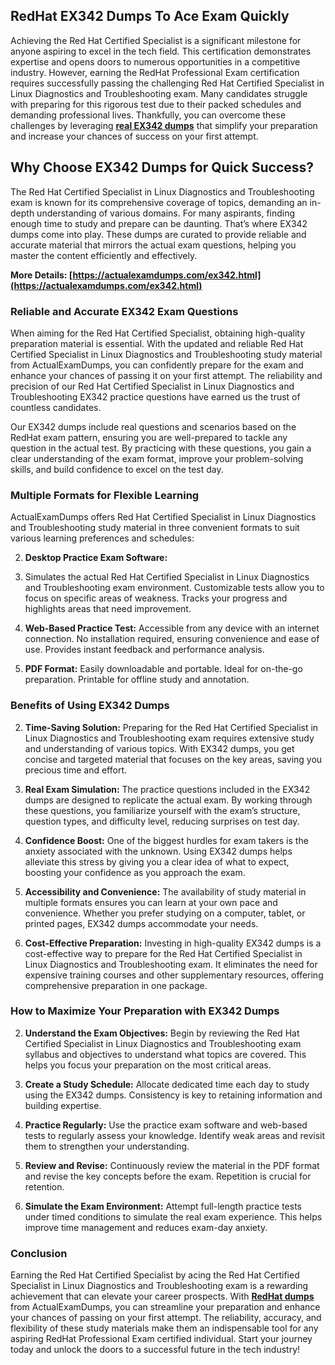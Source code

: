 ## **RedHat**  **EX342 Dumps To Ace Exam Quickly**

Achieving the Red Hat Certified Specialist is a significant milestone for anyone aspiring to excel in the tech field. This certification demonstrates expertise and opens doors to numerous opportunities in a competitive industry. However, earning the RedHat Professional Exam certification requires successfully passing the challenging Red Hat Certified Specialist in Linux Diagnostics and Troubleshooting exam. Many candidates struggle with preparing for this rigorous test due to their packed schedules and demanding professional lives. Thankfully, you can overcome these challenges by leveraging  **[real EX342 dumps](https://actualexamdumps.com/ex342.html)**  that simplify your preparation and increase your chances of success on your first attempt.

## **Why Choose EX342 Dumps for Quick Success?**

The Red Hat Certified Specialist in Linux Diagnostics and Troubleshooting exam is known for its comprehensive coverage of topics, demanding an in-depth understanding of various domains. For many aspirants, finding enough time to study and prepare can be daunting. That’s where EX342 dumps come into play. These dumps are curated to provide reliable and accurate material that mirrors the actual exam questions, helping you master the content efficiently and effectively.

**More Details:  [https://actualexamdumps.com/ex342.html](https://actualexamdumps.com/ex342.html)**

### **Reliable and Accurate EX342 Exam Questions**

When aiming for the Red Hat Certified Specialist, obtaining high-quality preparation material is essential. With the updated and reliable Red Hat Certified Specialist in Linux Diagnostics and Troubleshooting study material from ActualExamDumps, you can confidently prepare for the exam and enhance your chances of passing it on your first attempt. The reliability and precision of our Red Hat Certified Specialist in Linux Diagnostics and Troubleshooting EX342 practice questions have earned us the trust of countless candidates.

Our EX342 dumps include real questions and scenarios based on the RedHat exam pattern, ensuring you are well-prepared to tackle any question in the actual test. By practicing with these questions, you gain a clear understanding of the exam format, improve your problem-solving skills, and build confidence to excel on the test day.

### **Multiple Formats for Flexible Learning**

ActualExamDumps offers Red Hat Certified Specialist in Linux Diagnostics and Troubleshooting study material in three convenient formats to suit various learning preferences and schedules:

2.  **Desktop Practice Exam Software:**
    
3.  Simulates the actual Red Hat Certified Specialist in Linux Diagnostics and Troubleshooting exam environment. Customizable tests allow you to focus on specific areas of weakness. Tracks your progress and highlights areas that need improvement.
    
4.  **Web-Based Practice Test:**  Accessible from any device with an internet connection. No installation required, ensuring convenience and ease of use. Provides instant feedback and performance analysis.
    
5.  **PDF Format:**  Easily downloadable and portable. Ideal for on-the-go preparation. Printable for offline study and annotation.
    

### **Benefits of Using EX342 Dumps**

2.  **Time-Saving Solution:**  Preparing for the Red Hat Certified Specialist in Linux Diagnostics and Troubleshooting exam requires extensive study and understanding of various topics. With EX342 dumps, you get concise and targeted material that focuses on the key areas, saving you precious time and effort.
    
3.  **Real Exam Simulation:**  The practice questions included in the EX342 dumps are designed to replicate the actual exam. By working through these questions, you familiarize yourself with the exam’s structure, question types, and difficulty level, reducing surprises on test day.
    
4.  **Confidence Boost:**  One of the biggest hurdles for exam takers is the anxiety associated with the unknown. Using EX342 dumps helps alleviate this stress by giving you a clear idea of what to expect, boosting your confidence as you approach the exam.
    
5.  **Accessibility and Convenience:**  The availability of study material in multiple formats ensures you can learn at your own pace and convenience. Whether you prefer studying on a computer, tablet, or printed pages, EX342 dumps accommodate your needs.
    
6.  **Cost-Effective Preparation:**  Investing in high-quality EX342 dumps is a cost-effective way to prepare for the Red Hat Certified Specialist in Linux Diagnostics and Troubleshooting exam. It eliminates the need for expensive training courses and other supplementary resources, offering comprehensive preparation in one package.
    

### **How to Maximize Your Preparation with EX342 Dumps**

2.  **Understand the Exam Objectives:**  Begin by reviewing the Red Hat Certified Specialist in Linux Diagnostics and Troubleshooting exam syllabus and objectives to understand what topics are covered. This helps you focus your preparation on the most critical areas.
    
3.  **Create a Study Schedule:**  Allocate dedicated time each day to study using the EX342 dumps. Consistency is key to retaining information and building expertise.
    
4.  **Practice Regularly:**  Use the practice exam software and web-based tests to regularly assess your knowledge. Identify weak areas and revisit them to strengthen your understanding.
    
5.  **Review and Revise:**  Continuously review the material in the PDF format and revise the key concepts before the exam. Repetition is crucial for retention.
    
6.  **Simulate the Exam Environment:**  Attempt full-length practice tests under timed conditions to simulate the real exam experience. This helps improve time management and reduces exam-day anxiety.
    

### **Conclusion**

Earning the Red Hat Certified Specialist by acing the Red Hat Certified Specialist in Linux Diagnostics and Troubleshooting exam is a rewarding achievement that can elevate your career prospects. With  **[RedHat dumps](https://actualexamdumps.com/redhat-certification.html)**  from ActualExamDumps, you can streamline your preparation and enhance your chances of passing on your first attempt. The reliability, accuracy, and flexibility of these study materials make them an indispensable tool for any aspiring RedHat Professional Exam certified individual. Start your journey today and unlock the doors to a successful future in the tech industry!
